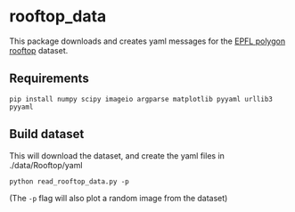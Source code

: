 # rooftop_data
This package downloads and creates yaml messages for the [EPFL polygon rooftop](https://cvlab.epfl.ch/data/data-polygonalobjectdataset/) dataset.

## Requirements
```
pip install numpy scipy imageio argparse matplotlib pyyaml urllib3 pyyaml
```

## Build dataset
This will download the dataset, and create the yaml files in ./data/Rooftop/yaml
```
python read_rooftop_data.py -p
```
(The `-p` flag will also plot a random image from the dataset)
